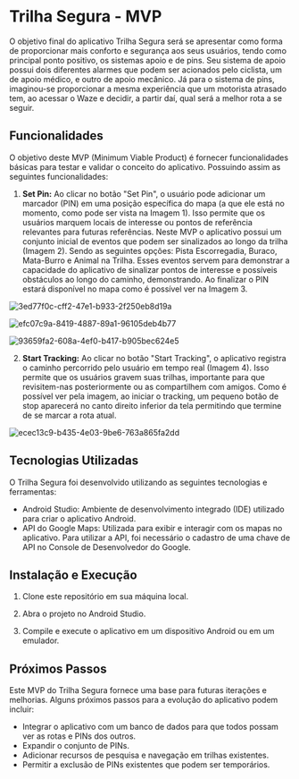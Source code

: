 # Trilha Segura - MVP

O objetivo final do aplicativo Trilha Segura será se apresentar como forma de proporcionar mais conforto e segurança aos seus usuários, tendo como principal ponto positivo, os sistemas apoio e de pins. Seu sistema de apoio possui dois diferentes alarmes que podem ser acionados pelo ciclista, um de apoio médico, e outro de apoio mecânico. Já para o sistema de pins, imaginou-se proporcionar a mesma experiência que um motorista atrasado tem, ao acessar o Waze e decidir, a partir daí, qual será a melhor rota a se seguir.

## Funcionalidades

O objetivo deste MVP (Minimum Viable Product) é fornecer funcionalidades básicas para testar e validar o conceito do aplicativo. Possuindo assim as seguintes funcionalidades:

1. **Set Pin:** Ao clicar no botão "Set Pin", o usuário pode adicionar um marcador (PIN) em uma posição específica do mapa (a que ele está no momento, como pode ser vista na Imagem 1). Isso permite que os usuários marquem locais de interesse ou pontos de referência relevantes para futuras referências. Neste MVP o aplicativo possui um conjunto inicial de eventos que podem ser sinalizados ao longo da trilha (Imagem 2). Sendo as seguintes opções: Pista Escorregadia, Buraco, Mata-Burro e Animal na Trilha. Esses eventos servem para demonstrar a capacidade do aplicativo de sinalizar pontos de interesse e possíveis obstáculos ao longo do caminho, demonstrando. Ao finalizar o PIN estará disponível no mapa como é possível ver na Imagem 3.

![3ed77f0c-cff2-47e1-b933-2f250eb8d19a](https://github.com/JoaoMEspindola/MDS_Trilha_Segura/assets/49202702/233899b8-6c09-4af4-9013-ef5a278afe37)

![efc07c9a-8419-4887-89a1-96105deb4b77](https://github.com/JoaoMEspindola/MDS_Trilha_Segura/assets/49202702/2beeeea6-2091-4de2-8062-a6f39fa67c74)

![93659fa2-608a-4ef0-b417-b905bec624e5](https://github.com/JoaoMEspindola/MDS_Trilha_Segura/assets/49202702/9af57cba-0a4b-4d2e-ac37-835d232fb662)

2. **Start Tracking:** Ao clicar no botão "Start Tracking", o aplicativo registra o caminho percorrido pelo usuário em tempo real (Imagem 4). Isso permite que os usuários gravem suas trilhas, importante para que revisitem-nas posteriormente ou as compartilhem com amigos. Como é possível ver pela imagem, ao iniciar o tracking, um pequeno botão de stop aparecerá no canto direito inferior da tela permitindo que termine de se marcar a rota atual.

![ecec13c9-b435-4e03-9be6-763a865fa2dd](https://github.com/JoaoMEspindola/MDS_Trilha_Segura/assets/49202702/791d53fb-6630-4dd7-92e4-7bca3cd6d42b)

## Tecnologias Utilizadas

O Trilha Segura foi desenvolvido utilizando as seguintes tecnologias e ferramentas:

- Android Studio: Ambiente de desenvolvimento integrado (IDE) utilizado para criar o aplicativo Android.
- API do Google Maps: Utilizada para exibir e interagir com os mapas no aplicativo. Para utilizar a API, foi necessário o cadastro de uma chave de API no Console de Desenvolvedor do Google.

## Instalação e Execução

1. Clone este repositório em sua máquina local.

2. Abra o projeto no Android Studio.

3. Compile e execute o aplicativo em um dispositivo Android ou em um emulador.

## Próximos Passos

Este MVP do Trilha Segura fornece uma base para futuras iterações e melhorias. Alguns próximos passos para a evolução do aplicativo podem incluir:

- Integrar o aplicativo com um banco de dados para que todos possam ver as rotas e PINs dos outros.
- Expandir o conjunto de PINs.
- Adicionar recursos de pesquisa e navegação em trilhas existentes.
- Permitir a exclusão de PINs existentes que podem ser temporários.

